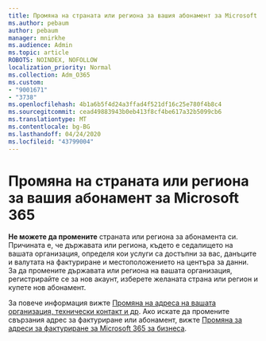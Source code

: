 ```yaml
---
title: Промяна на страната или региона за вашия абонамент за Microsoft 365
ms.author: pebaum
author: pebaum
manager: mnirkhe
ms.audience: Admin
ms.topic: article
ROBOTS: NOINDEX, NOFOLLOW
localization_priority: Normal
ms.collection: Adm_O365
ms.custom:
- "9001671"
- "3738"
ms.openlocfilehash: 4b1a6b5f4d24a3ffad4f521df16c25e780f4b8c4
ms.sourcegitcommit: cead49883943b0eb413f8cf4be617a32b5099cb6
ms.translationtype: MT
ms.contentlocale: bg-BG
ms.lasthandoff: 04/24/2020
ms.locfileid: "43799004"
---
```

# <a name="change-the-country-or-region-for-your-microsoft-365-subscription"></a>Промяна на страната или региона за вашия абонамент за Microsoft 365

**Не можете да промените** страната или региона за абонамента си. Причината е, че държавата или региона, където е седалището на вашата организация, определя кои услуги са достъпни за вас, данъците и валутата на фактуриране и местоположението на центъра за данни. За да промените държавата или региона на вашата организация, регистрирайте се за нов акаунт, изберете желаната страна или регион и купете нов абонамент.

За повече информация вижте [Промяна на адреса на вашата организация, технически контакт и др](https://docs.microsoft.com/microsoft-365/admin/manage/change-address-contact-and-more?view=o365-worldwide). Ако искате да промените свързания адрес за фактуриране или абонамент, вижте [Промяна за адреси за фактуриране за Microsoft 365 за бизнеса](https://docs.microsoft.com/microsoft-365/commerce/billing-and-payments/change-your-billing-addresses?view=o365-worldwide). 
